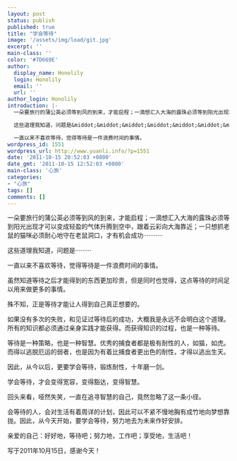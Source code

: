 ```yaml
---
layout: post
status: publish
published: true
title: "学会等待"
image: '/assets/img/load/git.jpg'
excerpt: ''
main-class: ''
color: '#7D669E'
author:
  display_name: Honolily
  login: Honolily
  email: ''
  url: ''
author_login: Honolily
introduction: |-
  一朵要旅行的蒲公英必须等到风的到来，才能启程；一滴想汇入大海的露珠必须等到阳光出现才可以变成轻盈的气体升腾到空中，跟着云彩向大海靠近；一只想抓老鼠的猫咪必须耐心地守在老鼠洞口，才有机会成功&middot;&middot;&middot;&middot;&middot;&middot;&middot;&middot;&middot;&middot;&middot;

  这些道理我知道，问题是&middot;&middot;&middot;&middot;&middot;&middot;&middot;&middot;&middot;

  一直以来不喜欢等待，觉得等待是一件浪费时间的事情。
wordpress_id: 1551
wordpress_url: http://www.yuanli.info/?p=1551
date: '2011-10-15 20:52:03 +0800'
date_gmt: '2011-10-15 12:52:03 +0800'
main-class: '心旅'
categories:
- "心旅"
tags: []
comments: []
---
```

一朵要旅行的蒲公英必须等到风的到来，才能启程；一滴想汇入大海的露珠必须等到阳光出现才可以变成轻盈的气体升腾到空中，跟着云彩向大海靠近；一只想抓老鼠的猫咪必须耐心地守在老鼠洞口，才有机会成功&middot;&middot;&middot;&middot;&middot;&middot;&middot;&middot;&middot;&middot;&middot;

这些道理我知道，问题是&middot;&middot;&middot;&middot;&middot;&middot;&middot;&middot;&middot;

一直以来不喜欢等待，觉得等待是一件浪费时间的事情。

虽然知道等待之后才能得到的东西更加珍贵，但是同时也觉得，这点等待的时间足以用来做更多的事情。

殊不知，正是等待才能让人得到自己真正想要的。

如果没有多次的失败，和见证过等待后的成功，大概我是永远不会明白这个道理。所有的知识都必须通过亲身实践才能获得。而获得知识的过程，也是一种等待。

等待是一种策略，也是一种智慧。优秀的捕食者都是极有耐性的人，如猫，如虎。而得以逃脱厄运的弱者，也是因为有着比捕食者更出色的耐性，才得以逃出生天。

因此，从今以后，更要学会等待，锻炼耐性，十年磨一剑。

学会等待，才会变得宽容，变得豁达，变得智慧。

回头来看，哑然失笑，一直在追寻智慧的自己，竟然忽略了这一条小径。

会等待的人，会对生活有着周详的计划，因此可以不紧不慢地胸有成竹地向梦想靠拢。因此，从今天开始，要学会等待，努力地去为未来作好安排。

亲爱的自己：好好地，等待吧；努力地，工作吧；享受地，生活吧！

写于2011年10月15日，感谢今天！

